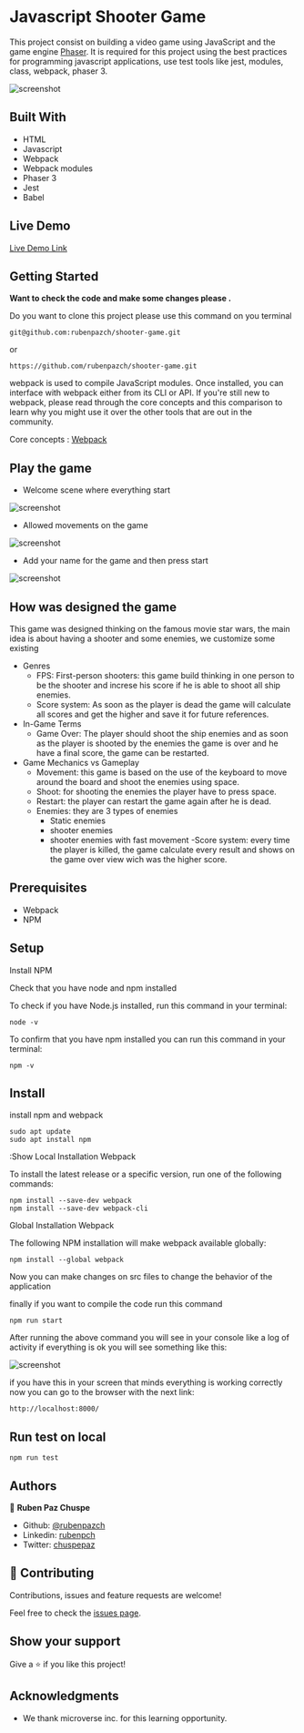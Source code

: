 # Javascript Shooter Game

This project consist on building a video game using JavaScript and the game engine [Phaser](https://phaser.io/). It is required for this project using the best practices for programming javascript applications, use test tools like jest, modules, class, webpack, phaser 3.


![screenshot](./app_screenshot.png)

## Built With

- HTML
- Javascript
- Webpack
- Webpack modules
- Phaser 3
- Jest
- Babel  

## Live Demo

[Live Demo Link](https://phasershootergamejs.herokuapp.com/)


## Getting Started

**Want to check the code and make some changes please .**

Do you want to clone this project please use this command on you terminal

```
git@github.com:rubenpazch/shooter-game.git
```
or

```
https://github.com/rubenpazch/shooter-game.git
```


webpack is used to compile JavaScript modules. Once installed, you can interface with webpack either from its CLI or API. If you're still new to webpack, please read through the core concepts and this comparison to learn why you might use it over the other tools that are out in the community.

Core concepts : [Webpack](https://webpack.js.org/concepts/)

## Play the game

- Welcome scene where everything start


![screenshot](./scene1.png)

- Allowed movements on the game

![screenshot](./scene3.png)

- Add your name for the game and then press start


![screenshot](./scene2.png)


## How was designed the game

This game was designed thinking on the famous movie star wars, the main idea is about having a shooter and some enemies, we customize some existing 

* Genres
  - FPS: First-person shooters: this game build thinking in one person to be the shooter and increse his score if he is able to shoot all ship enemies.
  - Score system: As soon as the player is dead the game will calculate all scores and get the higher and save it for future references.
* In-Game Terms
  - Game Over: The player should shoot the ship enemies and as soon as the player is shooted by the enemies the game is over and he have a final score, the game can be restarted.
* Game Mechanics vs Gameplay
  - Movement: this game is based on the use of the keyboard to move around the board and shoot the enemies using space.
  - Shoot: for shooting the enemies the player have to press space.
  - Restart: the player can restart the game again after he is dead.
  - Enemies: they are 3 types of enemies 
    - Static enemies
    - shooter enemies
    - shooter enemies with fast movement
  -Score system: every time the player is killed, the game calculate every result and shows on the game over view wich was the higher score.



## Prerequisites

- Webpack 
- NPM 

## Setup

Install NPM

Check that you have node and npm installed

To check if you have Node.js installed, run this command in your terminal:


```
node -v
```

To confirm that you have npm installed you can run this command in your terminal:


```
npm -v
```


## Install

install npm and webpack


```
sudo apt update
sudo apt install npm
```


:Show
Local Installation Webpack

To install the latest release or a specific version, run one of the following commands:

```
npm install --save-dev webpack
npm install --save-dev webpack-cli
```

Global Installation Webpack

The following NPM installation will make webpack available globally:

```
npm install --global webpack
```
Now you can make changes on src files to change the behavior of the application

finally if you want to compile the code run this command

```
npm run start
```

After running the above command you will see in your console like a log of activity if everything is ok you will see something like this:

![screenshot](./server.png)


if you have this in your screen that minds everything is working correctly now you can go to the browser with the next link:

```
http://localhost:8000/
```

## Run test on local

```
npm run test
```



## Authors


👤 **Ruben Paz Chuspe**

- Github: [@rubenpazch](https://github.com/rubenpazch)
- Linkedin: [rubenpch](https://www.linkedin.com/in/rubenpch/)
- Twitter: [chuspepaz](https://twitter.com/ChuspePaz)


## 🤝 Contributing

Contributions, issues and feature requests are welcome!

Feel free to check the [issues page](issues/).

## Show your support

Give a ⭐️ if you like this project!

## Acknowledgments

- We thank microverse inc. for this learning opportunity.

